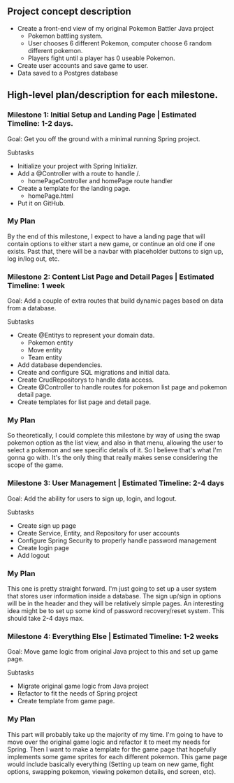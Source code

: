 ## Project concept description
- Create a front-end view of my original Pokemon Battler Java project
  - Pokemon battling system.
  - User chooses 6 different Pokemon, computer choose 6 random different pokemon.
  - Players fight until a player has 0 useable Pokemon.
- Create user accounts and save game to user.
- Data saved to a Postgres database

## High-level plan/description for each milestone.
### Milestone 1: Initial Setup and Landing Page | Estimated Timeline: 1-2 days.

Goal: Get you off the ground with a minimal running Spring project.

Subtasks
- Initialize your project with Spring Initializr.
- Add a @Controller with a route to handle /.
  - homePageController and homePage route handler
- Create a template for the landing page.
  - homePage.html
- Put it on GitHub.

### My Plan
By the end of this milestone, I expect to have a landing page that will contain options to either start a new game, or continue an old one if one exists. Past that, there will be a navbar with placeholder buttons to sign up, log in/log out, etc.

### Milestone 2: Content List Page and Detail Pages | Estimated Timeline: 1 week
Goal: Add a couple of extra routes that build dynamic pages based on data from a database.

Subtasks
- Create @Entitys to represent your domain data.
  - Pokemon entity
  - Move entity
  - Team entity
- Add database dependencies.
- Create and configure SQL migrations and initial data.
- Create CrudRepositorys to handle data access.
- Create @Controller to handle routes for pokemon list page and pokemon detail page.
- Create templates for list page and detail page.

### My Plan
So theoretically, I could complete this milestone by way of using the swap pokemon option as the list view, and also in that menu, allowing the user to select a pokemon and see specific details of it.
So I believe that's what I'm gonna go with. It's the only thing that really makes sense considering the scope of the game.

### Milestone 3: User Management | Estimated Timeline: 2-4 days
Goal: Add the ability for users to sign up, login, and logout.

Subtasks
- Create sign up page
- Create Service, Entity, and Repository for user accounts
- Configure Spring Security to properly handle password management
- Create login page
- Add logout

### My Plan
This one is pretty straight forward. I'm just going to set up a user system that stores user information inside a database. The sign up/sign in options will be in the header and they will be relatively simple pages. An interesting idea might be to set up some kind of password recovery/reset system.
This should take 2-4 days max.

### Milestone 4: Everything Else | Estimated Timeline: 1-2 weeks
Goal: Move game logic from original Java project to this and set up game page.

Subtasks
- Migrate original game logic from Java project
- Refactor to fit the needs of Spring project
- Create template from game page.

### My Plan
This part will probably take up the majority of my time. I'm going to have to move over the original game logic and refactor it to meet my needs for Spring. Then I want to make a template for the game page that hopefully implements some game sprites for each different pokemon. This game page would include basically everything (Setting up team on new game, fight options, swapping pokemon, viewing pokemon details, end screen, etc).
